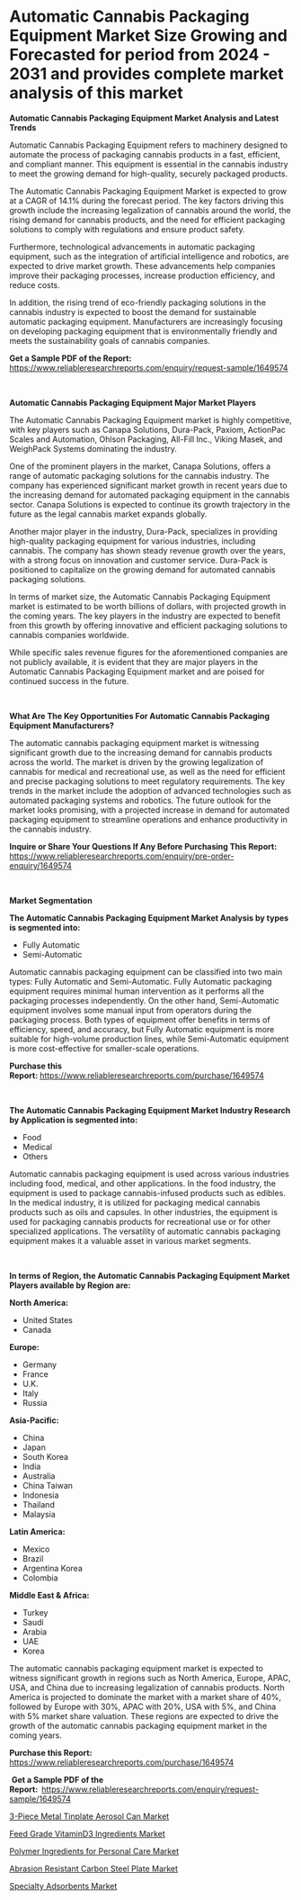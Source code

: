 <p><h1>Automatic Cannabis Packaging Equipment Market Size Growing and Forecasted for period from 2024 - 2031 and provides complete market analysis of this market</h1></p><p><strong>Automatic Cannabis Packaging Equipment Market Analysis and Latest Trends</strong></p>
<p><p>Automatic Cannabis Packaging Equipment refers to machinery designed to automate the process of packaging cannabis products in a fast, efficient, and compliant manner. This equipment is essential in the cannabis industry to meet the growing demand for high-quality, securely packaged products.</p><p>The Automatic Cannabis Packaging Equipment Market is expected to grow at a CAGR of 14.1% during the forecast period. The key factors driving this growth include the increasing legalization of cannabis around the world, the rising demand for cannabis products, and the need for efficient packaging solutions to comply with regulations and ensure product safety.</p><p>Furthermore, technological advancements in automatic packaging equipment, such as the integration of artificial intelligence and robotics, are expected to drive market growth. These advancements help companies improve their packaging processes, increase production efficiency, and reduce costs.</p><p>In addition, the rising trend of eco-friendly packaging solutions in the cannabis industry is expected to boost the demand for sustainable automatic packaging equipment. Manufacturers are increasingly focusing on developing packaging equipment that is environmentally friendly and meets the sustainability goals of cannabis companies.</p></p>
<p><strong>Get a Sample PDF of the Report:&nbsp;</strong> <a href="https://www.reliableresearchreports.com/enquiry/request-sample/1649574">https://www.reliableresearchreports.com/enquiry/request-sample/1649574</a></p>
<p>&nbsp;</p>
<p><strong>Automatic Cannabis Packaging Equipment Major Market Players</strong></p>
<p><p>The Automatic Cannabis Packaging Equipment market is highly competitive, with key players such as Canapa Solutions, Dura-Pack, Paxiom, ActionPac Scales and Automation, Ohlson Packaging, All-Fill Inc., Viking Masek, and WeighPack Systems dominating the industry.</p><p>One of the prominent players in the market, Canapa Solutions, offers a range of automatic packaging solutions for the cannabis industry. The company has experienced significant market growth in recent years due to the increasing demand for automated packaging equipment in the cannabis sector. Canapa Solutions is expected to continue its growth trajectory in the future as the legal cannabis market expands globally.</p><p>Another major player in the industry, Dura-Pack, specializes in providing high-quality packaging equipment for various industries, including cannabis. The company has shown steady revenue growth over the years, with a strong focus on innovation and customer service. Dura-Pack is positioned to capitalize on the growing demand for automated cannabis packaging solutions.</p><p>In terms of market size, the Automatic Cannabis Packaging Equipment market is estimated to be worth billions of dollars, with projected growth in the coming years. The key players in the industry are expected to benefit from this growth by offering innovative and efficient packaging solutions to cannabis companies worldwide.</p><p>While specific sales revenue figures for the aforementioned companies are not publicly available, it is evident that they are major players in the Automatic Cannabis Packaging Equipment market and are poised for continued success in the future.</p></p>
<p>&nbsp;</p>
<p><strong>What Are The Key Opportunities For Automatic Cannabis Packaging Equipment Manufacturers?</strong></p>
<p><p>The automatic cannabis packaging equipment market is witnessing significant growth due to the increasing demand for cannabis products across the world. The market is driven by the growing legalization of cannabis for medical and recreational use, as well as the need for efficient and precise packaging solutions to meet regulatory requirements. The key trends in the market include the adoption of advanced technologies such as automated packaging systems and robotics. The future outlook for the market looks promising, with a projected increase in demand for automated packaging equipment to streamline operations and enhance productivity in the cannabis industry.</p></p>
<p><strong>Inquire or Share Your Questions If Any Before Purchasing This Report:</strong> <a href="https://www.reliableresearchreports.com/enquiry/pre-order-enquiry/1649574">https://www.reliableresearchreports.com/enquiry/pre-order-enquiry/1649574</a></p>
<p>&nbsp;</p>
<p><strong>Market Segmentation</strong></p>
<p><strong>The Automatic Cannabis Packaging Equipment Market Analysis by types is segmented into:</strong></p>
<p><ul><li>Fully Automatic</li><li>Semi-Automatic</li></ul></p>
<p><p>Automatic cannabis packaging equipment can be classified into two main types: Fully Automatic and Semi-Automatic. Fully Automatic packaging equipment requires minimal human intervention as it performs all the packaging processes independently. On the other hand, Semi-Automatic equipment involves some manual input from operators during the packaging process. Both types of equipment offer benefits in terms of efficiency, speed, and accuracy, but Fully Automatic equipment is more suitable for high-volume production lines, while Semi-Automatic equipment is more cost-effective for smaller-scale operations.</p></p>
<p><strong>Purchase this Report:&nbsp;</strong><a href="https://www.reliableresearchreports.com/purchase/1649574">https://www.reliableresearchreports.com/purchase/1649574</a></p>
<p>&nbsp;</p>
<p><strong>The Automatic Cannabis Packaging Equipment Market Industry Research by Application is segmented into:</strong></p>
<p><ul><li>Food</li><li>Medical</li><li>Others</li></ul></p>
<p><p>Automatic cannabis packaging equipment is used across various industries including food, medical, and other applications. In the food industry, the equipment is used to package cannabis-infused products such as edibles. In the medical industry, it is utilized for packaging medical cannabis products such as oils and capsules. In other industries, the equipment is used for packaging cannabis products for recreational use or for other specialized applications. The versatility of automatic cannabis packaging equipment makes it a valuable asset in various market segments.</p></p>
<p>&nbsp;</p>
<p><strong>In terms of Region, the Automatic Cannabis Packaging Equipment Market Players available by Region are:</strong></p>
<p>
    <p> <strong> North America: </strong>
        <ul>
            <li>United States</li>
            <li>Canada</li>
        </ul>
        </p> 
    <p> <strong> Europe: </strong>
        <ul>
            <li>Germany</li>
            <li>France</li>
            <li>U.K.</li>
            <li>Italy</li>
            <li>Russia</li>
        </ul>
        </p> 
    <p> <strong> Asia-Pacific: </strong>
        <ul>
            <li>China</li>
            <li>Japan</li>
            <li>South Korea</li>
            <li>India</li>
            <li>Australia</li>
            <li>China Taiwan</li>
            <li>Indonesia</li>
            <li>Thailand</li>
            <li>Malaysia</li>
        </ul>
        </p> 
    <p> <strong> Latin America: </strong>
        <ul>
            <li>Mexico</li>
            <li>Brazil</li>
            <li>Argentina Korea</li>
            <li>Colombia</li>
        </ul>
        </p> 
    <p> <strong> Middle East & Africa: </strong>
        <ul>
            <li>Turkey</li>
            <li>Saudi</li>
            <li>Arabia</li>
            <li>UAE</li>
            <li>Korea</li>
        </ul>
    </p>
    </p>
<p><p>The automatic cannabis packaging equipment market is expected to witness significant growth in regions such as North America, Europe, APAC, USA, and China due to increasing legalization of cannabis products. North America is projected to dominate the market with a market share of 40%, followed by Europe with 30%, APAC with 20%, USA with 5%, and China with 5% market share valuation. These regions are expected to drive the growth of the automatic cannabis packaging equipment market in the coming years.</p></p>
<p><strong>Purchase this Report: </strong><a href="https://www.reliableresearchreports.com/purchase/1649574">https://www.reliableresearchreports.com/purchase/1649574</a></p>
<p>&nbsp;<strong>Get a Sample PDF of the Report:&nbsp;&nbsp;</strong><a href="https://www.reliableresearchreports.com/enquiry/request-sample/1649574">https://www.reliableresearchreports.com/enquiry/request-sample/1649574</a></p>
<p><strong></strong></p>
<p><p><a href="https://medium.com/@kevenjewess/3-piece-metal-tinplate-aerosol-can-market-trends-and-market-analysis-forecasted-for-period-9c0c81b8f894">3-Piece Metal Tinplate Aerosol Can Market</a></p><p><a href="https://medium.com/@kevenjewess/feed-grade-vitamind3-ingredients-market-size-reveals-the-best-marketing-channels-in-global-industry-c645f38429c6">Feed Grade VitaminD3 Ingredients Market</a></p><p><a href="https://medium.com/@tyreekhuel2023/polymer-ingredients-for-personal-care-nbsp-market-focuses-on-market-share-size-and-projected-f3dad146690c">Polymer Ingredients for Personal Care Market</a></p><p><a href="https://medium.com/@kevenjewess/abrasion-resistant-carbon-steel-plate-market-the-key-to-successful-business-strategy-forecast-till-7a76cb4e7a6b">Abrasion Resistant Carbon Steel Plate Market</a></p><p><a href="https://medium.com/@kevenjewess/specialty-adsorbents-market-size-and-market-trends-complete-industry-overview-2024-to-2031-f407a1df4997">Specialty Adsorbents Market</a></p></p>